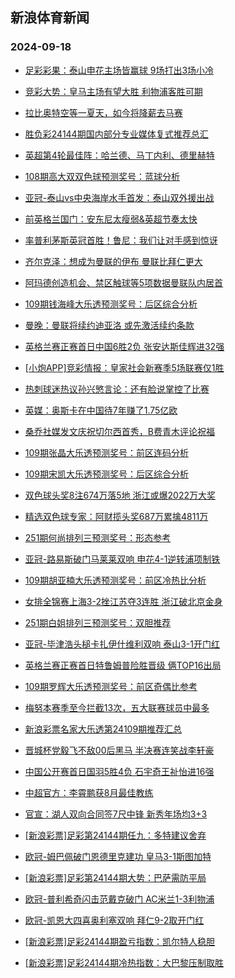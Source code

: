 ## 新浪体育新闻 
### 2024-09-18

+ [足彩彩果：泰山申花主场皆赢球 9场打出3场小冷](https://sports.sina.com.cn/l/2024-09-17/doc-incpmkfw9171360.shtml)

+ [竞彩大势：皇马主场有望大胜 利物浦客胜可期](https://sports.sina.com.cn/l/2024-09-17/doc-incpmkfw9166853.shtml)

+ [拉比奥特空等一夏天，如今将降薪去马赛](https://sports.sina.com.cn/g/2024-09-17/doc-incpktka3444921.shtml)

+ [胜负彩24144期国内部分专业媒体复式推荐总汇](https://sports.sina.com.cn/l/2024-09-17/doc-incpnfmq5524124.shtml)

+ [英超第4轮最佳阵：哈兰德、马丁内利、德里赫特](https://sports.sina.com.cn/g/2024-09-17/doc-incpktiy6686936.shtml)

+ [108期高大双双色球预测奖号：蓝球分析](https://sports.sina.com.cn/l/2024-09-17/doc-incpmqpw5850360.shtml)

+ [亚冠-泰山vs中央海岸水手首发：泰山双外援出战](https://sports.sina.com.cn/china/afccl/2024-09-17/doc-incpnfmq5534304.shtml)

+ [前英格兰国门：安东尼太瘦弱&英超节奏太快](https://sports.sina.com.cn/g/2024-09-17/doc-incpktkh6285446.shtml)

+ [率普利茅斯英冠首胜！鲁尼：我们让对手感到惊讶](https://sports.sina.com.cn/g/2024-09-17/doc-incpktke9507857.shtml)

+ [齐尔克泽：想成为曼联的伊布 曼联比拜仁更大](https://sports.sina.com.cn/g/2024-09-17/doc-incpktka3444062.shtml)

+ [阿玛德创造机会、禁区触球等5项数据曼联队内居首](https://sports.sina.com.cn/g/2024-09-17/doc-incpktiy6692706.shtml)

+ [109期钱海峰大乐透预测奖号：后区综合分析](https://sports.sina.com.cn/l/2024-09-17/doc-incpmqpu9081427.shtml)

+ [曼晚：曼联将续约迪亚洛 或先激活续约条款](https://sports.sina.com.cn/g/2024-09-17/doc-incpktka3442998.shtml)

+ [英格兰赛正赛首日中国6胜2负 张安达斯佳辉进32强](https://sports.sina.com.cn/others/snooker/2024-09-17/doc-incpmkfu3123491.shtml)

+ [[小炮APP]竞彩情报：皇家社会新赛季5场联赛仅1胜](https://sports.sina.com.cn/l/2024-09-17/doc-incpmuvn6146325.shtml)

+ [热刺球迷热议孙兴慜言论：还有脸说掌控了比赛](https://sports.sina.com.cn/g/2024-09-17/doc-incpktiy6684187.shtml)

+ [英媒：奥斯卡在中国待7年赚了1.75亿欧](https://sports.sina.com.cn/g/2024-09-17/doc-incpktka3430880.shtml)

+ [桑乔社媒发文庆祝切尔西首秀，B费青木评论祝福](https://sports.sina.com.cn/g/2024-09-17/doc-incpktiy6690094.shtml)

+ [109期张晶大乐透预测奖号：前区连码分析](https://sports.sina.com.cn/l/2024-09-17/doc-incpmqpw5855185.shtml)

+ [109期宋凯大乐透预测奖号：后区综合分析](https://sports.sina.com.cn/l/2024-09-17/doc-incpmqpw5856121.shtml)

+ [双色球头奖8注674万落5地 浙江或爆2022万大奖](https://sports.sina.com.cn/l/2024-09-17/doc-incpnrza5721256.shtml)

+ [精选双色球专家：阿财揽头奖687万累擒4811万](https://sports.sina.com.cn/l/2024-09-17/doc-incpmqpq6273112.shtml)

+ [251期何尚排列三预测奖号：形态参考](https://sports.sina.com.cn/l/2024-09-17/doc-incpmqpq6251674.shtml)

+ [亚冠-路易斯破门马莱莱双响 申花4-1逆转浦项制铁](https://sports.sina.com.cn/china/afccl/2024-09-18/doc-incpnwhy5624670.shtml)

+ [109期胡亚楠大乐透预测奖号：前区冷热比分析](https://sports.sina.com.cn/l/2024-09-17/doc-incpmqpu9078479.shtml)

+ [女排全锦赛上海3-2挫江苏夺3连胜 浙江破北京金身](https://sports.sina.com.cn/others/volleyball/2024-09-17/doc-incpnrzk5315588.shtml)

+ [251期白姐排列三预测奖号：双胆推荐](https://sports.sina.com.cn/l/2024-09-17/doc-incpmqpq6250816.shtml)

+ [亚冠-毕津浩头槌卡扎伊什维利双响 泰山3-1开门红](https://sports.sina.com.cn/china/afccl/2024-09-17/doc-incpnrze2474037.shtml)

+ [英格兰赛正赛首日特鲁姆普险胜晋级 俩TOP16出局](https://sports.sina.com.cn/others/snooker/2024-09-17/doc-incpmqps2998191.shtml)

+ [109期罗辉大乐透预测奖号：前区奇偶比参考](https://sports.sina.com.cn/l/2024-09-17/doc-incpmqps3016084.shtml)

+ [梅努本赛季至今拦截13次，五大联赛球员中最多](https://sports.sina.com.cn/g/2024-09-17/doc-incpktka3442396.shtml)

+ [新浪彩票名家大乐透第24109期推荐汇总](https://sports.sina.com.cn/l/2024-09-17/doc-incpmqpw5855927.shtml)

+ [晋城杯党毅飞不敌00后黑马 半决赛连笑战李轩豪](https://sports.sina.com.cn/go/2024-09-17/doc-incpnfmh5953100.shtml)

+ [中国公开赛首日国羽5胜4负 石宇奇王祉怡进16强](https://sports.sina.com.cn/others/badmin/2024-09-17/doc-incpnfmq5531870.shtml)

+ [中超官方：李霄鹏获8月最佳教练](https://sports.sina.com.cn/china/j/2024-09-17/doc-incpnfmq5536031.shtml)

+ [官宣：湖人双向合同签7尺中锋 新秀年场均3+3](https://sports.sina.com.cn/basketball/nba/2024-09-17/doc-incpnrzh8541502.shtml)

+ [[新浪彩票]足彩第24144期任九：多特建议舍弃](https://sports.sina.com.cn/l/2024-09-18/doc-incpppey4872779.shtml)

+ [欧冠-姆巴佩破门恩德里克建功 皇马3-1斯图加特](https://sports.sina.com.cn/g/laliga/2024-09-18/doc-incpppfa9150971.shtml)

+ [[新浪彩票]足彩第24144期大势：巴萨需防平局](https://sports.sina.com.cn/l/2024-09-18/doc-incpppfa9139862.shtml)

+ [欧冠-普利希奇闪击范戴克破门 AC米兰1-3利物浦](https://sports.sina.com.cn/g/pl/2024-09-18/doc-incpptnu7980198.shtml)

+ [欧冠-凯恩大四喜奥利塞双响 拜仁9-2取开门红](https://sports.sina.com.cn/global/germany/2024-09-18/doc-incpptnw4763496.shtml)

+ [[新浪彩票]足彩24144期盈亏指数：凯尔特人稳胆](https://sports.sina.com.cn/l/2024-09-18/doc-incpppew8096047.shtml)

+ [[新浪彩票]足彩24144期冷热指数：大巴黎压制取胜](https://sports.sina.com.cn/l/2024-09-18/doc-incpppew8103331.shtml)

